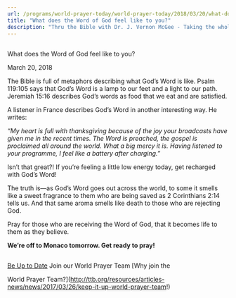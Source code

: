 ```yaml
---
url: /programs/world-prayer-today/world-prayer-today/2018/03/20/what-does-the-word-of-god-feel-like-to-you
title: "What does the Word of God feel like to you?"
description: "Thru the Bible with Dr. J. Vernon McGee - Taking the whole Word to the whole world"
---
```







## 
 What does the Word of God feel like to you?


March 20, 2018




The Bible is full of metaphors describing what God’s Word is like. Psalm 119:105 says that God’s Word is a lamp to our feet and a light to our path. Jeremiah 15:16 describes God’s words as food that we eat and are satisfied. 


A listener in France describes God’s Word in another interesting way. He writes: 


*“My heart is full with thanksgiving because of the joy your broadcasts have given me in the recent times. The Word is preached, the gospel is proclaimed all around the world. What a big mercy it is. Having listened to your programme, I feel like a battery after charging.”* 


Isn’t that great?! If you’re feeling a little low energy today, get recharged with God’s Word! 


The truth is—as God’s Word goes out across the world, to some it smells like a sweet fragrance to them who are being saved as 2 Corinthians 2:14 tells us. And that same aroma smells like death to those who are rejecting God. 


Pray for those who are receiving the Word of God, that it becomes life to them as they believe. 


**We’re off to Monaco tomorrow. Get ready to pray!** 







## 




[Be Up to Date](http://feeds.feedburner.com/WorldPrayerToday "World Prayer Today RSS Feed")
Join our World Prayer Team
[Why join the  

World Prayer Team?](http://ttb.org/resources/articles-news/news/2017/03/26/keep-it-up-world-prayer-team!)




